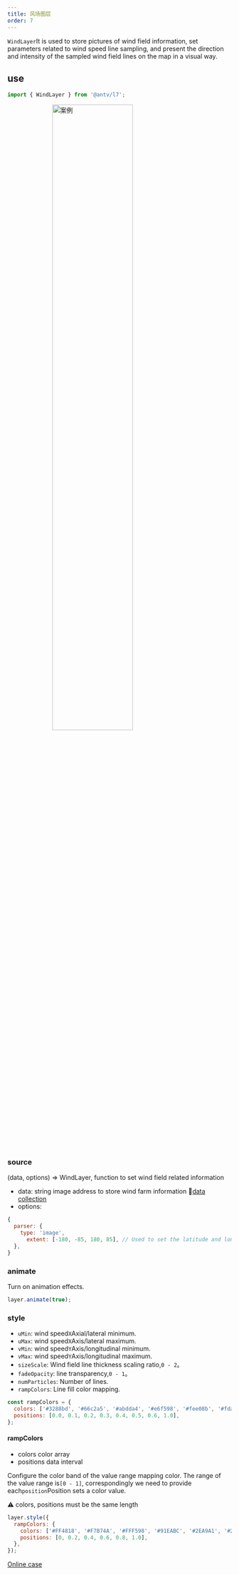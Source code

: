 ```yaml
---
title: 风场图层
order: 7
---
```


`WindLayer`It is used to store pictures of wind field information, set parameters related to wind speed line sampling, and present the direction and intensity of the sampled wind field lines on the map in a visual way.

## use

```jsx
import { WindLayer } from '@antv/l7';
```

<img width="60%" style="display: block;margin: 0 auto;" alt="案例" src='https://gw.alipayobjects.com/mdn/rms_816329/afts/img/A*ADr-SIxhM9AAAAAAAAAAAAAAARQnAQ' />

### source

(data, options) => WindLayer, function to set wind field related information

- data: string image address to store wind farm information
  🌟[data collection](https://github.com/mapbox/webgl-wind#downloading-weather-data)
- options:

```js
{
  parser: {
    type: 'image',
      extent: [-180, -85, 180, 85], // Used to set the latitude and longitude chart interval where the wind field image is applied to the map
  },
}
```

### animate

Turn on animation effects.

```javascript
layer.animate(true);
```

### style

- `uMin`: wind speed`X`Axial/lateral minimum.
- `uMax`: wind speed`X`Axis/lateral maximum.
- `vMin`: wind speed`Y`Axis/longitudinal minimum.
- `vMax`: wind speed`Y`Axis/longitudinal maximum.
- `sizeScale`: Wind field line thickness scaling ratio,`0 - 2`。
- `fadeOpacity`: line transparency,`0 - 1`。
- `numParticles`: Number of lines.
- `rampColors`: Line fill color mapping.

```js
const rampColors = {
  colors: ['#3288bd', '#66c2a5', '#abdda4', '#e6f598', '#fee08b', '#fdae61', '#f46d43', '#d53e4f'],
  positions: [0.0, 0.1, 0.2, 0.3, 0.4, 0.5, 0.6, 1.0],
};
```

#### rampColors

- colors color array
- positions data interval

Configure the color band of the value range mapping color. The range of the value range is`[0 - 1]`, correspondingly we need to provide each`position`Position sets a color value.

⚠️ colors, positions must be the same length

```javascript
layer.style({
  rampColors: {
    colors: ['#FF4818', '#F7B74A', '#FFF598', '#91EABC', '#2EA9A1', '#206C7C'],
    positions: [0, 0.2, 0.4, 0.6, 0.8, 1.0],
  },
});
```

[Online case](/examples/wind/basic#wind)
